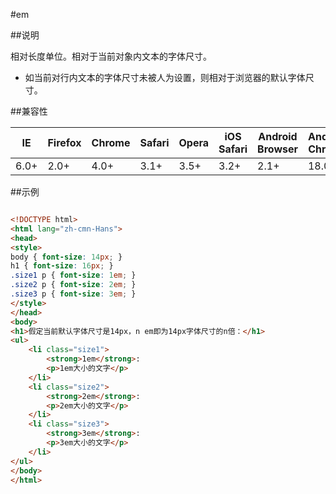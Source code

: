 #em

##说明

相对长度单位。相对于当前对象内文本的字体尺寸。

- 如当前对行内文本的字体尺寸未被人为设置，则相对于浏览器的默认字体尺寸。


##兼容性


<table class="compatible">
<thead>
	<tr>
		<th>IE</th>
		<th>Firefox</th>
		<th>Chrome</th>
		<th>Safari</th>
		<th>Opera</th>
		<th>iOS Safari</th>
		<th>Android Browser</th>
		<th>Android Chrome</th>
	</tr>
</thead>
<tbody>
	<tr>
		<td class="support">6.0+</td>
		<td class="support">2.0+</td>
		<td class="support">4.0+</td>
		<td class="support">3.1+</td>
		<td class="support">3.5+</td>
		<td class="support">3.2+</td>
		<td class="support">2.1+</td>
		<td class="support">18.0+</td>
	</tr>
</tbody>
</table>




##示例

```html

<!DOCTYPE html>
<html lang="zh-cmn-Hans">
<head>
<style>
body { font-size: 14px; }
h1 { font-size: 16px; }
.size1 p { font-size: 1em; }
.size2 p { font-size: 2em; }
.size3 p { font-size: 3em; }
</style>
</head>
<body>
<h1>假定当前默认字体尺寸是14px，n em即为14px字体尺寸的n倍：</h1>
<ul>
	<li class="size1">
		<strong>1em</strong>:
		<p>1em大小的文字</p>
	</li>
	<li class="size2">
		<strong>2em</strong>:
		<p>2em大小的文字</p>
	</li>
	<li class="size3">
		<strong>3em</strong>:
		<p>3em大小的文字</p>
	</li>
</ul>
</body>
</html>

```
